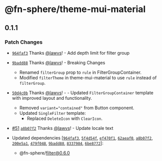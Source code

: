 # @fn-sphere/theme-mui-material

## 0.1.1

### Patch Changes

- [`964faf3`](https://github.com/lawvs/fn-sphere/commit/964faf32dfb0f0e982063ee5a8a496e1a799b9c9) Thanks [@lawvs](https://github.com/lawvs)! - Add depth limit for filter group

- [`9badd88`](https://github.com/lawvs/fn-sphere/commit/9badd88890b39141b6ae5ce02865d8cc5b938a9a) Thanks [@lawvs](https://github.com/lawvs)! - Breaking Changes

  - Renamed `filterGroup` prop to `rule` in FilterGroupContainer.
  - Modified `filterTheme` in theme-mui-material to use `rule` instead of `filterGroup`.

- [`50d4c0b`](https://github.com/lawvs/fn-sphere/commit/50d4c0ba43caee04b226f396286f271bbe755d26) Thanks [@lawvs](https://github.com/lawvs)! - - Updated `FilterGroupContainer` template with improved layout and functionality.

  - Removed `variant="contained"` from Button component.
  - Updated `SingleFilter` template:
    - Replaced `DeleteIcon` with `ClearIcon`.

- [#51](https://github.com/lawvs/fn-sphere/pull/51) [`a8b07f2`](https://github.com/lawvs/fn-sphere/commit/a8b07f24ed031e5ed3c4396cfdf7a603f5fb2209) Thanks [@lawvs](https://github.com/lawvs)! - Update locale text

- Updated dependencies [[`964faf3`](https://github.com/lawvs/fn-sphere/commit/964faf32dfb0f0e982063ee5a8a496e1a799b9c9), [`5f4d54f`](https://github.com/lawvs/fn-sphere/commit/5f4d54fab3506577f08c1eae7c20d7f11f8f7e95), [`ef470f1`](https://github.com/lawvs/fn-sphere/commit/ef470f179cda345a441f98e0b8d765598080d551), [`62aeaf0`](https://github.com/lawvs/fn-sphere/commit/62aeaf054cb90701cabbe4c2389145d8bbaed9f7), [`a8b07f2`](https://github.com/lawvs/fn-sphere/commit/a8b07f24ed031e5ed3c4396cfdf7a603f5fb2209), [`200e5a1`](https://github.com/lawvs/fn-sphere/commit/200e5a1587797ee35651bc8735a9507f8ff4d4b3), [`479f048`](https://github.com/lawvs/fn-sphere/commit/479f0488e42283656d8f59b515775435b0a9338b), [`9badd88`](https://github.com/lawvs/fn-sphere/commit/9badd88890b39141b6ae5ce02865d8cc5b938a9a), [`8337984`](https://github.com/lawvs/fn-sphere/commit/8337984b832bd11652159ccf15c7fdbe0a300889), [`6be8772`](https://github.com/lawvs/fn-sphere/commit/6be8772d0e3dca728a52404da911844c01e2cda6)]:
  - @fn-sphere/filter@0.6.0
